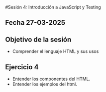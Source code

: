 #Sesión 4: Introducción a JavaScript y Testing

## Fecha 27-03-2025

## Objetivo de la sesión

- Comprender el lenguaje HTML y sus usos

## Ejercicio 4

- Entender los componentes del HTML.
- Entender los ejemplos del html.

